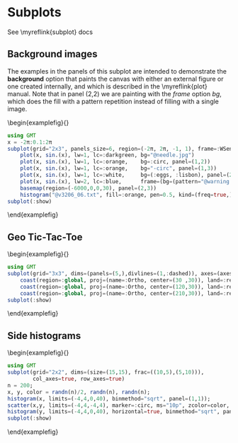 # Subplots

See \myreflink{subplot} docs

## Background images

The examples in the panels of this subplot are intended to demonstrate the **background** option
that paints the canvas with either an external figure or one created internally, and which is described
in the \myreflink{plot} manual. Note that in panel (2,2) we are painting with the *frame* option *bg*,
which does the fill with a pattern repetition instead of filling with a single image.

\begin{examplefig}{}
```julia
using GMT
x = -2π:0.1:2π
subplot(grid="2x3", panels_size=6, region=(-2π, 2π, -1, 1), frame=:WSen, margins=0.2)
	plot(x, sin.(x), lw=1, lc=:darkgreen, bg="@needle.jpg")
	plot(x, sin.(x), lw=1, lc=:orange,    bg=:circ, panel=(1,2))
	plot(x, sin.(x), lw=1, lc=:orange,    bg="-circ", panel=(1,3))
	plot(x, sin.(x), lw=1, lc=:white,     bg=(:eggs, :lisbon), panel=(2,1))
	plot(x, sin.(x), lw=2, lc=:blue,      frame=(bg=(pattern="@warning.png",),), panel=(2,2))
	basemap(region=(-6000,0,0,30), panel=(2,3))
	histogram("@v3206_06.txt", fill=:orange, pen=0.5, kind=(freq=true,), bin=250, bg=mat2grid(rand(64,64))) 
subplot(:show)
```
\end{examplefig}


## Geo Tic-Tac-Toe

\begin{examplefig}{}
```julia
using GMT
subplot(grid="3x3", dims=(panels=(5,),divlines=(1,:dashed)), axes=(axes=:lrbt,), margins=0);
    coast(region=:global, proj=(name=:Ortho, center=(30 ,30)), land=:red, B=:g, panel=(1,1));
    coast(region=:global, proj=(name=:Ortho, center=(120,30)), land=:red, B=:g, panel=(2,2));
    coast(region=:global, proj=(name=:Ortho, center=(210,30)), land=:red, B=:g, panel=(3,3));
subplot(:show)
```
\end{examplefig}

## Side histograms

\begin{examplefig}{}
```julia
using GMT
subplot(grid="2x2", dims=(size=(15,15), frac=((10,5),(5,10))),
        col_axes=true, row_axes=true)
n = 200;
x, y, color = randn(n)/2, randn(n), randn(n);
histogram(x, limits=(-4,4,0,40), binmethod="sqrt", panel=(1,1));
scatter(x,y, limits=(-4,4,-4,4), marker=:circ, ms="10p", zcolor=color, panel=(2,1));
histogram(y, limits=(-4,4,0,40), horizontal=true, binmethod="sqrt", panel=(2,2));
subplot(:show)
```
\end{examplefig}

